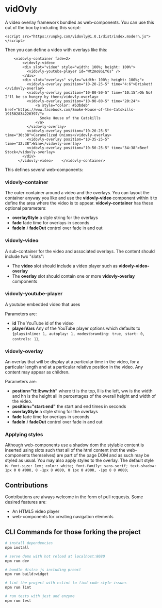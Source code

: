 # vidOvly

A video overlay framework bundled as web-components.  You can use this out of the box by including this script:

```
<script src="https://unpkg.com/vidovly@1.0.1/dist/index.modern.js"></script>
```

Then you can define a video with overlays like this:

```
    <vidovly-container fade=2>
        <vidovly-video>
        <div slot="video" style="width: 100%; height: 100%">
          <vidovly-youtube-player id="Wt2mo8GLY6s" />
        </div>
        <div slot="overlays" style="width: 100%; height: 100%;">
          <vidovly-overlay position="10-20-25-5" time="4:6">Brisket!</vidovly-overlay>
          <vidovly-overlay position="10-80-50-5" time="10:15">Oh No! I'll be so hungry by then</vidovly-overlay>
          <vidovly-overlay position="10-90-80-5" time="20:24">
              <a style="color: #53bdeb" href="https://www.facebook.com/Smoke-House-of-the-Catskills-191502834220397/">
                Smoke House of the Catskills
              </a>
          </vidovly-overlay>
          <vidovly-overlay position="10-20-25-5" time="30:38">Caramelized Onions</vidovly-overlay>
          <vidovly-overlay position="10-35-25-5" time="32:38">Wine</vidovly-overlay>
          <vidovly-overlay position="10-50-25-5" time="34:38">Beef Stock</vidovly-overlay>
        </div>
      </vidovly-video>    </vidovly-container>
```

This defines several web-components:

### vidovly-container
The outer container around a video and the overlays. You can layout the container anyway you like and use the **vidovly-video** component within it to define the area where the video is to appear. **vidovly-container** has these optional parameters:
* **overlayStyle** a style string for the overlays
* **fade** fade time for overlays in seconds
* **fadeIn** / **fadeOut** control over fade in and out

### vidovly-video

A sub-container for the video and associated overlays.  The content should include two "slots":
* The **video** slot should include a video player such as **vidovly-video-overlay**
* The **overlay** slot should contain one or more **vidovly-overlay** components

### vidovly-youtube-player
A youtube embedded video that uses 

Parameters are:

* **id** The YouTube id of the video
* **playerVars** Any of the YouTube player options which defaults to ```{playsinline: 1, autoplay: 1, modestbranding: true, start: 0, controls: 1}```,

### vidovly-overlay
An overlay that will be display at a particular time in the video, for a particular length and at a particular relative position in the video.  Any content may appear as children.

Parameters are:
* **postion="tt:ll:ww:hh"** where tt is the top, ll is the left, ww is the width and hh is the height all in percentages of the overall height and width of the video.
* **position="start:end"** the start and end times in seconds
* **overlayStyle** a style string for the overlays
* **fade** fade time for overlays in seconds
* **fadeIn** / **fadeOut** control over fade in and out

### Applying styles
Although web-components use a shadow dom the stylable content is inserted using slots such that all of the html content (not the web-components themselves) are part of the page DOM and as such may be styled as usual.  You may also apply styles to the overlay.  The default style is:
```font-size: 1em; color: white; font-family: sans-serif; text-shadow: 1px 0 0 #000, 0 -1px 0 #000, 0 1px 0 #000, -1px 0 0 #000;```

## Contributions

Contributions are always welcome in the form of pull requests.   Some desired features are:
* An HTML5 video player
* web-components for creating navigation elements



## CLI Commands for those forking the project

``` bash
# install dependencies
npm install

# serve demo with hot reload at localhost:8080
npm run dev

# bundle distro js including preact
npm run build:widget

# lint the project with eslint to find code style issues
npm run lint

# run tests with jest and enzyme
npm run test
```
